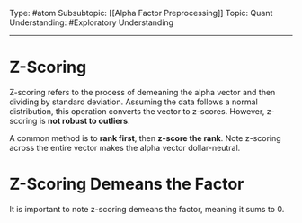 Type: #atom
Subsubtopic: [[Alpha Factor Preprocessing]]
Topic: Quant 
Understanding: #Exploratory  Understanding

----
# Z-Scoring

Z-scoring refers to the process of demeaning the alpha vector and then dividing by standard deviation. Assuming the data follows a normal distribution, this operation converts the vector to z-scores. However, z-scoring is **not robust to outliers**.

A common method is to **rank first**, then **z-score the rank**. Note z-scoring across the entire vector makes the alpha vector dollar-neutral.

# Z-Scoring Demeans the Factor

It is important to note z-scoring demeans the factor, meaning it sums to 0. 